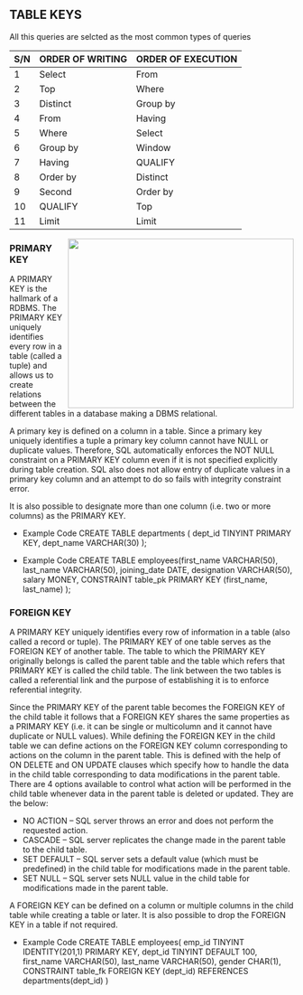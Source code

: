 ## TABLE KEYS
All this queries are selcted as the most common types of queries

|S/N|ORDER OF WRITING|ORDER OF EXECUTION|
|--|---|-----|
|1|Select|From|
|2|Top|Where|
|3|Distinct|Group by|
|4|From|Having|
|5|Where|Select|
|6|Group by|Window|
|7|Having|QUALIFY|
|8|Order by|Distinct|
|9|Second|Order by|
|10|QUALIFY|Top|
|11|Limit|Limit|

<img align="right"  src="https://i.stack.imgur.com/6YuwE.jpg" width="400" height="300" />


### PRIMARY KEY
A PRIMARY KEY is the hallmark of a RDBMS. The PRIMARY KEY uniquely identifies every row in a table (called a tuple) and allows us to create relations between the different tables in a database making a DBMS relational.

A primary key is defined on a column in a table. Since a primary key uniquely identifies a tuple a primary key column cannot have NULL or duplicate values. Therefore, SQL automatically enforces the NOT NULL constraint on a PRIMARY KEY column even if it is not specified explicitly during table creation. SQL also does not allow entry of duplicate values in a primary key column and an attempt to do so fails with integrity constraint error.

It is also possible to designate more than one column (i.e. two or more columns) as the PRIMARY KEY.

- Example Code
CREATE TABLE departments (  dept_id TINYINT PRIMARY KEY,
                            dept_name VARCHAR(30)
                        );

- Example Code
CREATE TABLE employees(first_name VARCHAR(50),
                        last_name VARCHAR(50),
                        joining_date DATE,
                        designation VARCHAR(50),
                        salary MONEY,
                        CONSTRAINT table_pk PRIMARY KEY (first_name, last_name)
                    );

### FOREIGN KEY
A PRIMARY KEY uniquely identifies every row of information in a table (also called a record or tuple). The PRIMARY KEY of one table serves as the FOREIGN KEY of another table. The table to which the PRIMARY KEY originally belongs is called the parent table and the table which refers that PRIMARY KEY is called the child table. The link between the two tables is called a referential link and the purpose of establishing it is to enforce referential integrity.  

Since the PRIMARY KEY of the parent table becomes the FOREIGN KEY of the child table it follows that a FOREIGN KEY shares the same properties as a PRIMARY KEY (i.e. it can be single or multicolumn and it cannot have duplicate or NULL values). While defining the FOREIGN KEY in the child table we can define actions on the FOREIGN KEY column corresponding to actions on the column in the parent table. This is defined with the help of ON DELETE and ON UPDATE clauses which specify how to handle the data in the child table corresponding to data modifications in the parent table. There are 4 options available to control what action will be performed in the child table whenever data in the parent table is deleted or updated. They are the below:

- NO ACTION – SQL server throws an error and does not perform the requested action.
- CASCADE – SQL server replicates the change made in the parent table to the child table.
- SET DEFAULT – SQL server sets a default value (which must be predefined) in the child table for modifications made in the parent table.
- SET NULL – SQL server sets NULL value in the child table for modifications made in the parent table.

A FOREIGN KEY can be defined on a column or multiple columns in the child table while creating a table or later. It is also possible to drop the FOREIGN KEY in a table if not required.

- Example Code
CREATE TABLE employees( emp_id TINYINT IDENTITY(201,1) PRIMARY KEY,
                        dept_id TINYINT DEFAULT 100,
                        first_name VARCHAR(50),
                        last_name VARCHAR(50),
                        gender CHAR(1),
                        CONSTRAINT table_fk
                        FOREIGN KEY (dept_id)
                        REFERENCES departments(dept_id)
                    )
